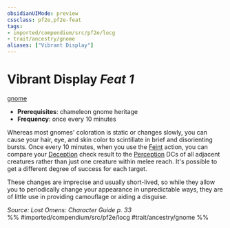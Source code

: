 ```yaml
---
obsidianUIMode: preview
cssclass: pf2e,pf2e-feat
tags:
- imported/compendium/src/pf2e/locg
- trait/ancestry/gnome
aliases: ["Vibrant Display"]
---
```

# Vibrant Display  *Feat 1*  
[gnome](gnome.md)  

- **Prerequisites**: chameleon gnome heritage
- **Frequency**: once every 10 minutes

Whereas most gnomes' coloration is static or changes slowly, you can cause your hair, eye, and skin color to scintillate in brief and disorienting bursts. Once every 10 minutes, when you use the [Feint](feint.md) action, you can compare your [Deception](../skills.md#Deception) check result to the [Perception](../skills.md#Perception) DCs of all adjacent creatures rather than just one creature within melee reach. It's possible to get a different degree of success for each target.

These changes are imprecise and usually short-lived, so while they allow you to periodically change your appearance in unpredictable ways, they are of little use in providing camouflage or aiding a disguise.

*Source: Lost Omens: Character Guide p. 33*  
%% #imported/compendium/src/pf2e/locg #trait/ancestry/gnome %%
